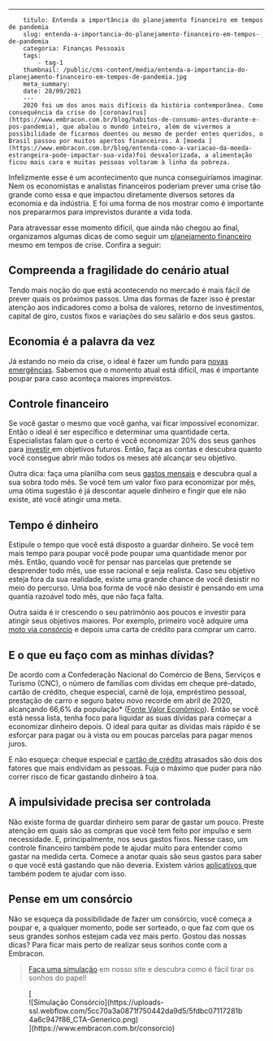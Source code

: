 ---
        titulo: Entenda a importância do planejamento financeiro em tempos de pandemia
        slug: entenda-a-importancia-do-planejamento-financeiro-em-tempos-de-pandemia
        categoria: Finanças Pessoais
        tags:
            - tag-1
        thumbnail: /public/cms-content/media/entenda-a-importancia-do-planejamento-financeiro-em-tempos-de-pandemia.jpg
        meta_summary: 
        date: 28/09/2021
        ---
        2020 foi um dos anos mais difíceis da história contemporânea. Como consequência da crise do [coronavírus](https://www.embracon.com.br/blog/habitos-de-consumo-antes-durante-e-pos-pandemia), que abalou o mundo inteiro, além de vivermos a possibilidade de ficarmos doentes ou mesmo de perder entes queridos, o Brasil passou por muitos apertos financeiros. A [moeda ](https://www.embracon.com.br/blog/entenda-como-a-variacao-da-moeda-estrangeira-pode-impactar-sua-vida)foi desvalorizada, a alimentação ficou mais cara e muitas pessoas voltaram à linha da pobreza.

Infelizmente esse é um acontecimento que nunca conseguiríamos imaginar. Nem os economistas e analistas financeiros poderiam prever uma crise tão grande como essa e que impactou diretamente diversos setores da economia e da indústria. E foi uma forma de nos mostrar como é importante nos prepararmos para imprevistos durante a vida toda.

Para atravessar esse momento difícil, que ainda não chegou ao final, organizamos algumas dicas de como seguir um [planejamento financeiro](https://www.embracon.com.br/blog/planejamento-financeiro-um-guia-para-as-financas-nao-sairem-de-controle) mesmo em tempos de crise. Confira a seguir:

Compreenda a fragilidade do cenário atual
-----------------------------------------

Tendo mais noção do que está acontecendo no mercado é mais fácil de prever quais os próximos passos. Uma das formas de fazer isso é prestar atenção aos indicadores como a bolsa de valores, retorno de investimentos, capital de giro, custos fixos e variações do seu salário e dos seus gastos.

Economia é a palavra da vez
---------------------------

Já estando no meio da crise, o ideal é fazer um fundo para [novas emergências](https://www.embracon.com.br/blog/reserva-financeira-como-preparar-a-sua). Sabemos que o momento atual está difícil, mas é importante poupar para caso aconteça maiores imprevistos.

Controle financeiro
-------------------

Se você gastar o mesmo que você ganha, vai ficar impossível economizar. Então o ideal é ser específico e determinar uma quantidade certa. Especialistas falam que o certo é você economizar 20% dos seus ganhos para [investir ](https://www.embracon.com.br/blog/quais-sao-os-melhores-tipos-de-investimentos-atualmente-confira)em objetivos futuros. Então, faça as contas e descubra quanto você consegue abrir mão todos os meses até alcançar seu objetivo.

Outra dica: faça uma planilha com seus [gastos mensais](https://www.embracon.com.br/blog/como-identificar-e-eliminar-gastos-desnecessarios) e descubra qual a sua sobra todo mês. Se você tem um valor fixo para economizar por mês, uma ótima sugestão é já descontar aquele dinheiro e fingir que ele não existe, até você atingir uma meta.

Tempo é dinheiro
----------------

Estipule o tempo que você está disposto a guardar dinheiro. Se você tem mais tempo para poupar você pode poupar uma quantidade menor por mês. Então, quando você for pensar nas parcelas que pretende se desprender todo mês, use esse racional e seja realista. Caso seu objetivo esteja fora da sua realidade, existe uma grande chance de você desistir no meio do percurso. Uma boa forma de você não desistir é pensando em uma quantia razoável todo mês, que não faça falta.

Outra saída é ir crescendo o seu patrimônio aos poucos e investir para atingir seus objetivos maiores. Por exemplo, primeiro você adquire uma [moto via consórcio](https://www.embracon.com.br/blog/guia-completo-de-como-comprar-uma-moto-com-consorcio) e depois uma carta de crédito para comprar um carro.

E o que eu faço com as minhas dívidas?
--------------------------------------

De acordo com a Confederação Nacional do Comércio de Bens, Serviços e Turismo (CNC), o número de famílias com dívidas em cheque pré-datado, cartão de crédito, cheque especial, carnê de loja, empréstimo pessoal, prestação de carro e seguro bateu novo recorde em abril de 2020, alcançando 66,6% da população\* ([Fonte Valor Econômico](https://valor.globo.com/brasil/noticia/2020/04/14/numero-de-endividados-bate-novo-recorde-em-abril-diz-cnc.ghtml)). Então se você está nessa lista, tenha foco para liquidar as suas dívidas para começar a economizar dinheiro depois. O ideal para quitar as dívidas mais rápido é se esforçar para pagar ou à vista ou em poucas parcelas para pagar menos juros.

E não esqueça: cheque especial e [cartão de crédito](https://www.embracon.com.br/blog/divida-de-cartao-de-credito-como-sair-dela-e-nao-entrar-mais) atrasados são dois dos fatores que mais endividam as pessoas. Fuja o máximo que puder para não correr risco de ficar gastando dinheiro à toa.

A impulsividade precisa ser controlada
--------------------------------------

Não existe forma de guardar dinheiro sem parar de gastar um pouco. Preste atenção em quais são as compras que você tem feito por impulso e sem necessidade. E, principalmente, nos seus gastos fixos. Nesse caso, um controle financeiro também pode te ajudar muito para entender como gastar na medida certa. Comece a anotar quais são seus gastos para saber o que você está gastando que não deveria. Existem vários [aplicativos ](https://www.embracon.com.br/blog/4-aplicativos-de-financas-para-te-ajudar-a-economizar-mais-dinheiro)que também podem te ajudar com isso.

Pense em um consórcio
---------------------

Não se esqueça da possibilidade de fazer um consórcio, você começa a poupar e, a qualquer momento, pode ser sorteado, o que faz com que os seus grandes sonhos estejam cada vez mais perto. Gostou das nossas dicas? Para ficar mais perto de realizar seus sonhos conte com a Embracon.

> [Faça uma simulação](https://www.embracon.com.br/consorcio) em nosso site e descubra como é fácil tirar os sonhos do papel!

<figure class="w-richtext-figure-type-image w-richtext-align-center">[<div>![Simulação Consórcio](https://uploads-ssl.webflow.com/5cc70a3a0871f750442da9d5/5fdbc07117281b4a6c947f86_CTA-Generico.png)</div>](https://www.embracon.com.br/consorcio)</figure>
        